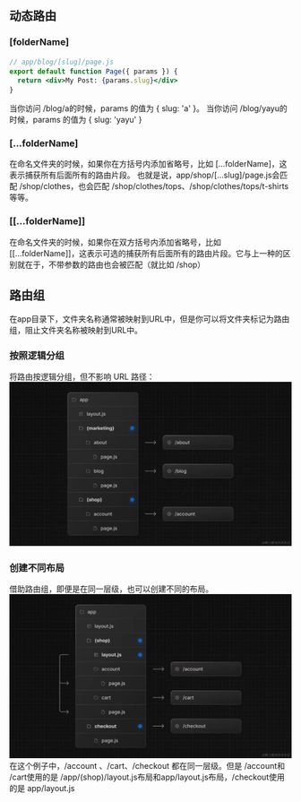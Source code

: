 ## 动态路由
### [folderName]
```jsx
// app/blog/[slug]/page.js
export default function Page({ params }) {
  return <div>My Post: {params.slug}</div>
}

```
当你访问 /blog/a的时候，params 的值为 { slug: 'a' }。
当你访问 /blog/yayu的时候，params 的值为 { slug: 'yayu' }
### [...folderName]
在命名文件夹的时候，如果你在方括号内添加省略号，比如 [...folderName]，这表示捕获所有后面所有的路由片段。
也就是说，app/shop/[...slug]/page.js会匹配 /shop/clothes，也会匹配 /shop/clothes/tops、/shop/clothes/tops/t-shirts等等。
### [[...folderName]]
在命名文件夹的时候，如果你在双方括号内添加省略号，比如 [[...folderName]]，这表示可选的捕获所有后面所有的路由片段。它与上一种的区别就在于，不带参数的路由也会被匹配（就比如 /shop）
## 路由组
在app目录下，文件夹名称通常被映射到URL中，但是你可以将文件夹标记为路由组，阻止文件夹名称被映射到URL中。
### 按照逻辑分组
将路由按逻辑分组，但不影响 URL 路径：
![alt text](image-1.png)
### 创建不同布局
借助路由组，即便是在同一层级，也可以创建不同的布局。
![alt text](image-2.png)
在这个例子中，/account 、/cart、/checkout 都在同一层级。但是 /account和 /cart使用的是 /app/(shop)/layout.js布局和app/layout.js布局，/checkout使用的是 app/layout.js